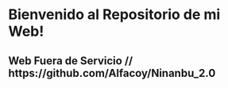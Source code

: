 # Bienvenido al Repositorio de mi Web!

<h2>Web Fuera de Servicio // https://github.com/Alfacoy/Ninanbu_2.0 </h2>
